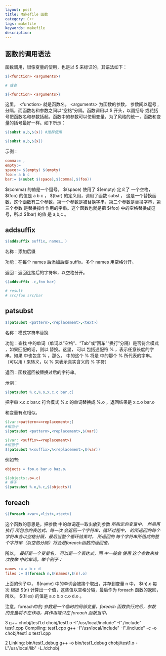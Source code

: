 ```yaml
---
layout: post
title: Makefile 函数
category: C++
tags: makefile
keywords: makefile
description:
---
```


## 函数的调用语法

函数调用，很像变量的使用，也是以 $ 来标识的，其语法如下：

````makefile
$(<function> <arguments>)

# 或者

${<function> <arguments>}
````

这里， \<function\> 就是函数名。 \<arguments\> 为函数的参数， 参数间以逗号 , 分隔，而函数名和参数之间以“空格”分隔。函数调用以 \$ 开头，以圆括号 或花括号把函数名和参数括起。函数中的参数可以使用变量，为了风格的统一，函数和变量的括号最好一样。如下所示：

````makefile
$(subst a,b,$(x)) #推荐使用

$(subst a,b,${x})
````

示例：

````makefile
comma:= ,
empty:=
space:= $(empty) $(empty)
foo:= a b c
bar:= $(subst $(space),$(comma),$(foo))
````

\$(comma) 的值是一个逗号。 \$(space) 使用了 \$(empty) 定义了 一个空格， \$(foo) 的值是 a b c ， \$(bar) 的定义用，调用了函数 subst ， 这是一个替换函数，这个函数有三个参数，第一个参数是被替换字串，第二个参数是替换字串，第三个参数 是替换操作作用的字串。这个函数也就是把 \$(foo) 中的空格替换成逗号，所以 \$(bar) 的值 是 a,b,c 。

## addsuffix

````makefile
$(addsuffix suffix, names… )
````

名称：添加后缀

功能：在每个 names 后添加后缀 suffix。多个 names 用空格分开。

返回：返回连接后的字符串，以空格分开。

````makefile
$(addsuffix .c,foo bar)

# result
# src/foo src/bar
````

## patsubst

````makefile
$(patsubst <pattern>,<replacement>,<text>)
````

名称：模式字符串替换

功能：查找 <text> 中的单词（单词以“空格”、“Tab”或“回车”“换行”分隔）是否符合模式 <pattern> ，如果匹配的话，则以 <replacement> 替换。这里， <pattern> 可以 包括通配符 % ，表示任意长度的字串。如果 <replacement> 中也包含 % ，那么， <replacement> 中的这个 % 将是 <pattern> 中的那个 % 所代表的字串。 （可以用 \ 来转义，以 \% 来表示真实含义的 % 字符）

返回：函数返回被替换过后的字符串。

示例：
````makefile
$(patsubst %.c,%.o,x.c.c bar.c)
````
把字串 x.c.c bar.c 符合模式 %.c 的单词替换成 %.o ，返回结果是 x.c.o bar.o

和变量有点相似。

````makefile
$(var:<pattern>=<replacement>;)
#相当于
$(patsubst <pattern>,<replacement>,$(var))

$(var: <suffix>=<replacement>)
#相当于
$(patsubst %<suffix>,%<replacement>,$(var))
````

例如有:

````makefile
objects = foo.o bar.o baz.o，

$(objects:.o=.c)
# 等于
$(patsubst %.o,%.c,$(objects))
````

## foreach

````makefile
$(foreach <var>,<list>,<text>)
````

这个函数的意思是，把参数 <list> 中的单词逐一取出放到参数 <var> 所指定的变量中， 然后再执行 <text> 所包含的表达式。每一次 <text> 会返回一个字符串，循环过程中， <text> 的所返回的每个字符串会以空格分隔，最后当整个循环结束时， <text> 所返回的 每个字符串所组成的整个字符串（以空格分隔）将会是foreach函数的返回值。

所以， <var> 最好是一个变量名， <list> 可以是一个表达式，而 <text> 中一般会 使用 <var> 这个参数来依次枚举 <list> 中的单词。举个例子：

````makefile
names := a b c d
files := $(foreach n,$(names),$(n).o)
````

上面的例子中， $(name) 中的单词会被挨个取出，并存到变量 n 中， $(n).o 每次 根据 $(n) 计算出一个值，这些值以空格分隔，最后作为 foreach 函数的返回，所以， $(files) 的值是 a.o b.o c.o d.o 。

注意，foreach中的 <var> 参数是一个临时的局部变量，foreach 函数执行完后，参数 <var> 的变量将不在作用，其作用域只在 foreach 函数当中。





3
g++  chobj/test1.d chobj/test1.o   -I"/usr/local/include" -I"./include"   test1.cpp
Compiling: test1.cpp
g++   -I"/usr/local/include" -I"./include"   -c -o chobj/test1.o test1.cpp

2
Linking: bin/test1_debug
g++ -o bin/test1_debug chobj/test1.o -L"/usr/local/lib"  -L./dchobj

